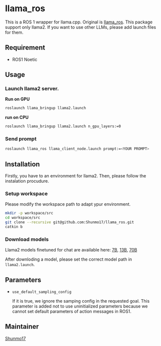 llama_ros
===

This is a ROS 1 wrapper for llama.cpp. Original is [llama_ros](https://github.com/mgonzs13/llama_ros).
This package support only llama2. If you want to use other LLMs, please add launch files for them.

## Requirement

- ROS1 Noetic

## Usage

### Launch llama2 server.

**Run on GPU**

```bash
roslaunch llama_bringup llama2.launch
```

**run on CPU**

```bash
roslaunch llama_bringup llama2.launch n_gpu_layers:=0
```

### Send prompt

```bash
roslaunch llama_ros llama_client_node.launch prompt:=<YOUR PROMPT>
```

## Installation

Firstly, you have to an environment for llama2.
Then, please follow the instalation procudure.

### Setup workspace

Please modify the workspace path to adapt ypur environment.

```bash
mkdir -p workspace/src
cd workspace/src
git clone --recursive git@github.com:Shunmo17/llama_ros.git
catkin b
```

### Download models

Llama2 models finetuned for chat are available here: [7B](https://huggingface.co/TheBloke/Llama-2-7B-Chat-GGML/tree/main), [13B](https://huggingface.co/TheBloke/Llama-2-13B-chat-GGML/tree/main), [70B](https://huggingface.co/TheBloke/Llama-2-70B-Chat-GGML/tree/main)

After downloding a model, please set the correct model path in `llama2.launch`.

## Parameters

- `use_default_sampling_config`

  If it is true, we ignore the samping config in the requested goal. This parameter is added not to use uninitialized parameters because we cannot set default parameters of action messages in ROS1.

## Maintainer

[Shunmo17](https://github.com/Shunmo17)
